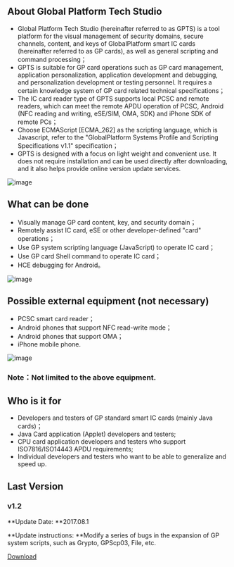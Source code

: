 ## **About Global Platform Tech Studio**

* Global Platform Tech Studio (hereinafter referred to as GPTS) is a tool platform for the visual management of security domains, secure channels, content, and keys of GlobalPlatform smart IC cards (hereinafter referred to as GP cards), as well as general scripting and command processing；
* GPTS is suitable for GP card operations such as GP card management, application personalization, application development and debugging, and personalization development or testing personnel. It requires a certain knowledge system of GP card related technical specifications；
* The IC card reader type of GPTS supports local PCSC and remote readers, which can meet the remote APDU operation of PCSC, Android (NFC reading and writing, eSE/SIM, OMA, SDK) and iPhone SDK of remote PCs；
* Choose ECMAScript [ECMA_262] as the scripting language, which is Javascript, refer to the "GlobalPlatform Systems Profile and Scripting Specifications v1.1" specification；
* GPTS is designed with a focus on light weight and convenient use. It does not require installation and can be used directly after downloading, and it also helps provide online version update services.

![image](https://user-images.githubusercontent.com/66411758/143268088-cf4a2821-58b5-471a-a4e4-9c1651259574.png)

## What can be done

* Visually manage GP card content, key, and security domain；
* Remotely assist IC card, eSE or other developer-defined "card" operations；
* Use GP system scripting language (JavaScript) to operate IC card；
* Use GP card Shell command to operate IC card；
* HCE debugging for Android。

![image](https://user-images.githubusercontent.com/66411758/143268590-85bd3b6f-8ec7-4cdc-ae57-17596e9f71e4.png)

## Possible external equipment (not necessary)

* PCSC smart card reader；
* Android phones that support NFC read-write mode；
* Android phones that support OMA；
* iPhone mobile phone.

![image](https://user-images.githubusercontent.com/66411758/143268142-94311e9f-92d1-419c-be34-3f8026648926.png)

### Note：Not limited to the above equipment.

## Who is it for

* Developers and testers of GP standard smart IC cards (mainly Java cards)；
* Java Card application (Applet) developers and testers;
* CPU card application developers and testers who support ISO7816/ISO14443 APDU requirements;
* Individual developers and testers who want to be able to generalize and speed up.

## Last Version

### v1.2

**Update Date: **2017.08.1

**Update instructions: **Modify a series of bugs in the expansion of GP system scripts, such as Grypto, GPScp03, File, etc.

[Download](http://guide.gpts.zchrit.com/dw/GPTS/GPTSv1.2.zip)

